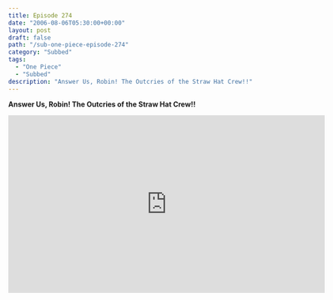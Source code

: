 ```yaml
---
title: Episode 274
date: "2006-08-06T05:30:00+00:00"
layout: post
draft: false
path: "/sub-one-piece-episode-274"
category: "Subbed"
tags:
  - "One Piece"
  - "Subbed"
description: "Answer Us, Robin! The Outcries of the Straw Hat Crew!!"
---
```


**Answer Us, Robin! The Outcries of the Straw Hat Crew!!**

<iframe width="640" height="360" src="https://www.rapidvideo.com/e/FXQHHHQSOG" frameborder="0" marginwidth=0 marginheight=0 scrolling=no allowfullscreen></iframe>

